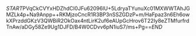 $START$PVqCkCVYxHDZhdCI0JFu62096lU+5LdryaTYunuXc01MXWWTAhJGMZLk4p+Na9Anpp++RKMjzoCncR1R3BP3nSSZGDzP+m/HaFpaz3n6Eh6owkXPrzddGKzV3QWBiR2OkOax4ntLirK2uf6eAUpGcHrov6T22Iy8eZTMfurfrdTnAw/aDGy58Ze9Ug1DJFD/B4W0CDvv6pN1iuS7/ms+Pg==$END$